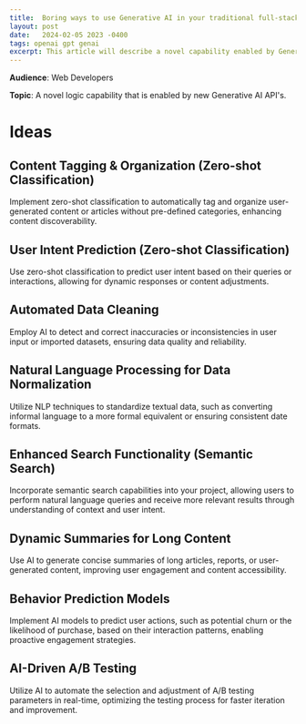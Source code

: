 ```yaml
---
title:  Boring ways to use Generative AI in your traditional full-stack web project.
layout: post
date:   2024-02-05 2023 -0400
tags: openai gpt genai
excerpt: This article will describe a novel capability enabled by Generative AI that was not previously possible with regular code.
---
```


**Audience**: Web Developers

**Topic**: A novel logic capability that is enabled by new Generative AI API's.

# Ideas

## Content Tagging & Organization (Zero-shot Classification)

Implement zero-shot classification to automatically tag and organize user-generated content or articles without pre-defined categories, enhancing content discoverability.

## User Intent Prediction (Zero-shot Classification)

Use zero-shot classification to predict user intent based on their queries or interactions, allowing for dynamic responses or content adjustments.

## Automated Data Cleaning

Employ AI to detect and correct inaccuracies or inconsistencies in user input or imported datasets, ensuring data quality and reliability.

## Natural Language Processing for Data Normalization

Utilize NLP techniques to standardize textual data, such as converting informal language to a more formal equivalent or ensuring consistent date formats.

## Enhanced Search Functionality (Semantic Search)

Incorporate semantic search capabilities into your project, allowing users to perform natural language queries and receive more relevant results through understanding of context and user intent.

## Dynamic Summaries for Long Content

Use AI to generate concise summaries of long articles, reports, or user-generated content, improving user engagement and content accessibility.

## Behavior Prediction Models

Implement AI models to predict user actions, such as potential churn or the likelihood of purchase, based on their interaction patterns, enabling proactive engagement strategies.

## AI-Driven A/B Testing

Utilize AI to automate the selection and adjustment of A/B testing parameters in real-time, optimizing the testing process for faster iteration and improvement.

